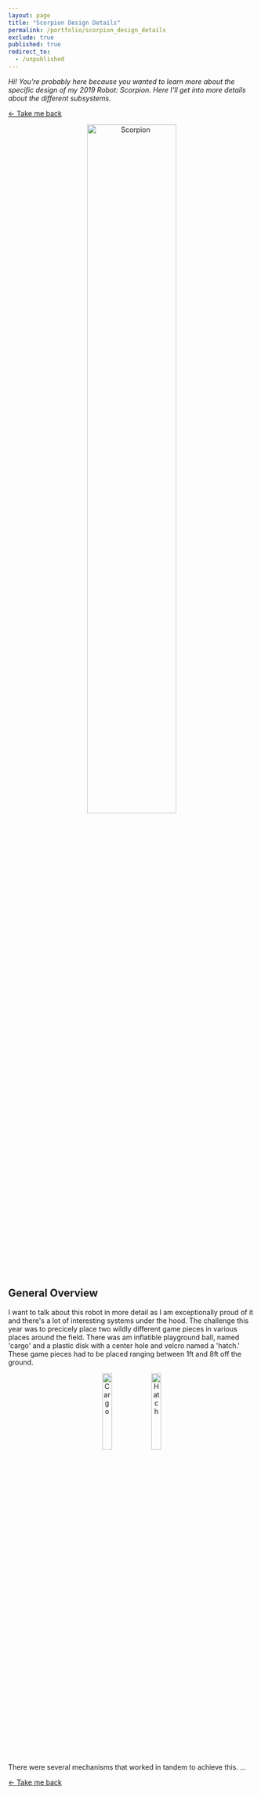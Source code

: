 ```yaml
---
layout: page
title: "Scorpion Design Details"
permalink: /portfolio/scorpion_design_details
exclude: true
published: true
redirect_to:
  - /unpublished
---
```


<!-- Scorpion Design Details -->

*Hi! You're probably here because you wanted to learn more about the specific design of my 2019 Robot: Scorpion. Here I'll get into more details about the different subsystems.*

[← Take me back](/portfolio#scorpion-design-details-)

<p align="center"><img src="/assets/images/scorpion.webp" alt="Scorpion" width="60%"></p>

## General Overview

I want to talk about this robot in more detail as I am exceptionally proud of it and there's a lot of interesting systems under the hood. The challenge this year was to precicely place two wildly different game pieces in various places around the field. There was am inflatible playground ball, named 'cargo' and a plastic disk with a center hole and velcro named a 'hatch.' These game pieces had to be placed ranging between 1ft and 8ft off the ground.

<p align="center"><img src="/assets/images/cargo.jpg" alt="Cargo" width="20%"><img src="/assets/images/hatch.png" alt="Hatch" width="20%"></p>

There were several mechanisms that worked in tandem to achieve this.    ...

[← Take me back](/portfolio#scorpion-design-details-)